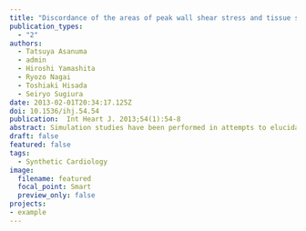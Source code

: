 ```yaml
---
title: "Discordance of the areas of peak wall shear stress and tissue stress in coronary artery plaques as revealed by fluid-structure interaction finite element analysis: a case study"
publication_types:
  - "2"
authors:
  - Tatsuya Asanuma
  - admin
  - Hiroshi Yamashita
  - Ryozo Nagai
  - Toshiaki Hisada
  - Seiryo Sugiura
date: 2013-02-01T20:34:17.125Z
doi: 10.1536/ihj.54.54
publication:  Int Heart J. 2013;54(1):54-8
abstract: Simulation studies have been performed in attempts to elucidate the signifi cance of shear and tissue stresses in the progression and rupture of coronary artery plaques, but few studies have analyzed both stresses simultaneously. We analyzed the distributions of shear stress and tissue stress in a model of coronary artery plaque based on intravascular ultrasound data by fluid-structure interaction finite element analysis under physiological pressure and flow. As shown in previous studies, the region of peak shear stress was observed at the proximal side of the plaque where flow velocity was high but its value was at most 10 Pa. On the other hand, 1000-10,000 times greater tissue stress was located in the stenotic region but the location of peak tissue stress was different from that of shear stress. We also found that stenting not only stabilizes the stented segment but also reduces the stress in the adjacent region. Fluid-structure interaction analysis revealed discordance in the distribution of shear and tissue stresses. These two stresses exert distinct influences on the coronary plaque, rupture of which may occur where tissue stress exceeds the plaque strength, which is weakened by pathological processes triggered by shear stress. 
draft: false
featured: false
tags: 
  - Synthetic Cardiology
image:
  filename: featured
  focal_point: Smart
  preview_only: false
projects: 
- example
---
```


